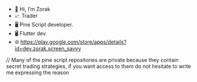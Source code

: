 - 👋 Hi, I’m Zorak
- 📈 Trader
- 🖥️ Pine Script developer.
- 🖥️ Flutter dev.
- 🌐 https://play.google.com/store/apps/details?id=dev.zorak.screen_savvy


// Many of the pine script repositories are private because they contain secret trading strategies, if you want access to them do not hesitate to write me expressing the reason

<!---
zorakDev/zorakDev is a ✨ special ✨ repository because its `README.md` (this file) appears on your GitHub profile.
You can click the Preview link to take a look at your changes.
--->
